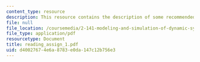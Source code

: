 ```yaml
---
content_type: resource
description: This resource contains the description of some recommended readings.
file: null
file_location: /coursemedia/2-141-modeling-and-simulation-of-dynamic-systems-fall-2006/d40027674e6a8783e0da147c12b756e3_reading_assign_1.pdf
file_type: application/pdf
resourcetype: Document
title: reading_assign_1.pdf
uid: d4002767-4e6a-8783-e0da-147c12b756e3
---
```

